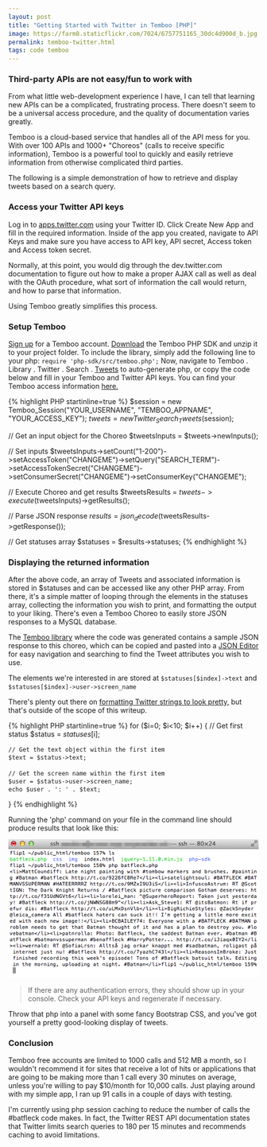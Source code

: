```yaml
---
layout: post
title: "Getting Started with Twitter in Temboo [PHP]"
image: https://farm8.staticflickr.com/7024/6757751165_30dc4d900d_b.jpg
permalink: temboo-twitter.html
tags: code temboo
---
```


### Third-party APIs are not easy/fun to work with


From what little web-development experience I have, I can tell that learning new APIs can be a complicated, frustrating process. There doesn't seem to be a universal access procedure, and the quality of documentation varies greatly.

Temboo is a cloud-based service that handles all of the API mess for you. With over 100 APIs and 1000+ "Choreos" (calls to receive specific information), Temboo is a powerful tool to quickly and easily retrieve information from otherwise complicated third parties.

The following is a simple demonstration of how to retrieve and display tweets based on a search query.

### Access your Twitter API keys


Log in to [apps.twitter.com](https://apps.twitter.com/) using your Twitter ID.
Click Create New App and fill in the required information.
Inside of the app you created, navigate to API Keys and make sure you have access to API key, API secret, Access token and Access token secret.

Normally, at this point, you would dig through the dev.twitter.com documentation to figure out how to make a proper AJAX call as well as deal with the OAuth procedure, what sort of information the call would return, and how to parse that information.

Using Temboo greatly simplifies this process.

### Setup Temboo

[Sign up](https://temboo.com/signup) for a Temboo account.
[Download](https://temboo.com/sdk/php) the Temboo PHP SDK and unzip it to your project folder.
To include the library, simply add the following line to your php: `require 'php-sdk/src/temboo.php';`
Now, navigate to Temboo . Library . Twitter . Search . [Tweets](https://temboo.com/library/Library/Twitter/Search/Tweets/) to auto-generate php, or copy the code below and fill in your Temboo and Twitter API keys.
You can find your Temboo access information [here.](https://temboo.com/account/applications/)

{% highlight PHP startinline=true %}
$session = new Temboo_Session("YOUR_USERNAME", "TEMBOO_APPNAME", "YOUR_ACCESS_KEY");
$tweets = new Twitter_Search_Tweets($session);

// Get an input object for the Choreo
$tweetsInputs = $tweets->newInputs();

// Set inputs
$tweetsInputs->setCount("1-200")->setAccessToken("CHANGEME")->setQuery("SEARCH_TERM")->setAccessTokenSecret("CHANGEME")->setConsumerSecret("CHANGEME")->setConsumerKey("CHANGEME");

// Execute Choreo and get results
$tweetsResults = $tweets->execute($tweetsInputs)->getResults();

// Parse JSON response
$results = json_decode($tweetsResults->getResponse());

// Get statuses array
$statuses = $results->statuses;
{% endhighlight %}

### Displaying the returned information


After the above code, an array of Tweets and associated information is stored in $statuses and can be accessed like any other PHP array. From there, it's a simple matter of looping through the elements in the statuses array, collecting the information you wish to print, and formatting the output to your liking. There's even a Temboo Choreo to easily store JSON responses to a MySQL database.

The [Temboo library](https://temboo.com/library/Library/Twitter/Search/Tweets/) where the code was generated contains a sample JSON response to this choreo, which can be copied and pasted into a [JSON Editor](http://www.jsoneditoronline.org/) for easy navigation and searching to find the Tweet attributes you wish to use.

The elements we're interested in are stored at `$statuses[$index]->text` and `$statuses[$index]->user->screen_name`

There's plenty out there on [formatting Twitter strings to look pretty,](http://tutorialzine.com/2011/08/display-favorite-tweets-php-css/) but that's outside of the scope of this writeup.

{% highlight PHP startinline=true %}
for ($i=0; $i<10; $i++) {
	// Get first status
	$status = $statuses[$i];

	// Get the text object within the first item
	$text = $status->text;

	// Get the screen name within the first item
	$user = $status->user->screen_name;
	echo $user . ': ' . $text;
}
{% endhighlight %}

Running the 'php' command on your file in the command line should produce results that look like this:

![](/assets/images/console_bat.png)

>If there are any authentication errors, they should show up in your console. Check your API keys and regenerate if necessary.

Throw that php into a panel with some fancy Bootstrap CSS, and you've got yourself a pretty good-looking display of tweets.

### Conclusion

Temboo free accounts are limited to 1000 calls and 512 MB a month, so I wouldn't recommend it for sites that receive a lot of hits or applications that are going to be making more than 1 call every 30 minutes on average, unless you're willing to pay $10/month for 10,000 calls. Just playing around with my simple app, I ran up 91 calls in a couple of days with testing.

I'm currently using php session caching to reduce the number of calls the #batfleck code makes. In fact, the Twitter REST API documentation states that Twitter limits search queries to 180 per 15 minutes and recommends caching to avoid limitations.